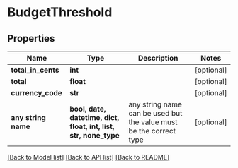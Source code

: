 # BudgetThreshold


## Properties
Name | Type | Description | Notes
------------ | ------------- | ------------- | -------------
**total_in_cents** | **int** |  | [optional] 
**total** | **float** |  | [optional] 
**currency_code** | **str** |  | [optional] 
**any string name** | **bool, date, datetime, dict, float, int, list, str, none_type** | any string name can be used but the value must be the correct type | [optional]

[[Back to Model list]](../README.md#documentation-for-models) [[Back to API list]](../README.md#documentation-for-api-endpoints) [[Back to README]](../README.md)


